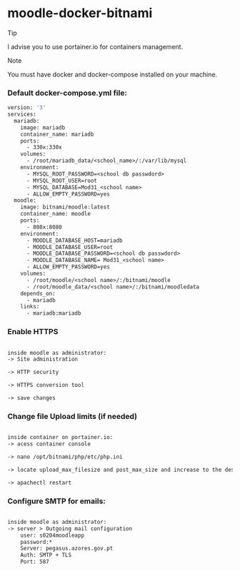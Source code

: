 # moodle-docker-bitnami
> [!TIP]
> I advise you to use portainer.io for containers management.

> [!NOTE]
> You must have docker and docker-compose installed on your machine.
### Default docker-compose.yml file: 

```Dockerfile
version: '3'
services:
  mariadb:
    image: mariadb
    container_name: mariadb
    ports:
      - 330x:330x
    volumes:
      - /root/mariadb_data/<school_name>/:/var/lib/mysql
    environment:
      - MYSQL_ROOT_PASSWORD=<school db passwdord>
      - MYSQL_ROOT_USER=root
      - MYSQL_DATABASE=Mod31_<school name>
      - ALLOW_EMPTY_PASSWORD=yes
  moodle:
    image: bitnami/moodle:latest
    container_name: moodle
    ports:
      - 808x:8080
    environment:
      - MOODLE_DATABASE_HOST=mariadb
      - MOODLE_DATABASE_USER=root
      - MOODLE_DATABASE_PASSWORD=<school db passwdord>
      - MOODLE_DATABASE_NAME= Mod31_<school name>
      - ALLOW_EMPTY_PASSWORD=yes
    volumes:
      - /root/moodle/<school name>/:/bitnami/moodle
      - /root/moodle_data/<school name>/:/bitnami/moodledata
    depends_on:
      - mariadb
    links:
      - mariadb:mariadb
````
### Enable HTTPS 
```txt

inside moodle as administrator:
-> Site administration

-> HTTP security

-> HTTPS conversion tool

-> save changes

```
### Change file Upload limits (if needed)
```txt

inside container on portainer.io:
-> acess container console

-> nano /opt/bitnami/php/etc/php.ini

-> locate upload_max_filesize and post_max_size and increase to the desired values

-> apachectl restart
```
### Configure SMTP for emails:
```txt

inside moodle as administrator:
-> server > Outgoing mail configuration
    user: s0204moodleapp
    password:*
    Server: pegasus.azores.gov.pt
    Auth: SMTP + TLS
    Port: 587


```


